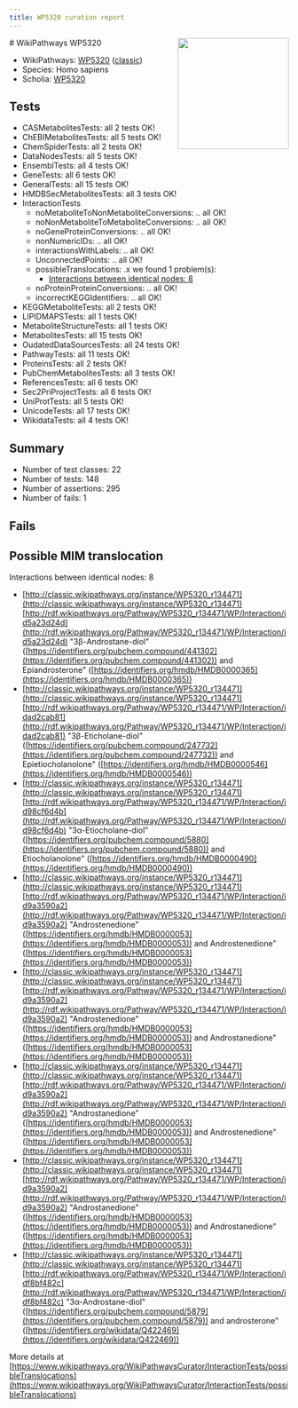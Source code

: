 ```yaml
---
title: WP5320 curation report
---
```


<img style="float: right; width: 200px" src="https://upload.wikimedia.org/wikipedia/commons/thumb/8/83/Wplogo_with_text_500.png/640px-Wplogo_with_text_500.png" />
# WikiPathways WP5320

* WikiPathways: [WP5320](https://wikipathways.org/pathways/WP5320) ([classic](https://classic.wikipathways.org/instance/WP5320))
* Species: Homo sapiens
* Scholia: [WP5320](https://scholia.toolforge.org/wikipathways/WP5320)
## Tests
* CASMetabolitesTests: all 2 tests OK!
* ChEBIMetabolitesTests: all 5 tests OK!
* ChemSpiderTests: all 2 tests OK!
* DataNodesTests: all 5 tests OK!
* EnsemblTests: all 4 tests OK!
* GeneTests: all 6 tests OK!
* GeneralTests: all 15 tests OK!
* HMDBSecMetabolitesTests: all 3 tests OK!
* InteractionTests
    * noMetaboliteToNonMetaboliteConversions: .. all OK!
    * noNonMetaboliteToMetaboliteConversions: .. all OK!
    * noGeneProteinConversions: .. all OK!
    * nonNumericIDs: .. all OK!
    * interactionsWithLabels: .. all OK!
    * UnconnectedPoints: .. all OK!
    * possibleTranslocations: .x we found 1 problem(s):
        * [Interactions between identical nodes: 8](#1c11820d)
    * noProteinProteinConversions: .. all OK!
    * incorrectKEGGIdentifiers: .. all OK!
* KEGGMetaboliteTests: all 2 tests OK!
* LIPIDMAPSTests: all 1 tests OK!
* MetaboliteStructureTests: all 1 tests OK!
* MetabolitesTests: all 15 tests OK!
* OudatedDataSourcesTests: all 24 tests OK!
* PathwayTests: all 11 tests OK!
* ProteinsTests: all 2 tests OK!
* PubChemMetabolitesTests: all 3 tests OK!
* ReferencesTests: all 6 tests OK!
* Sec2PriProjectTests: all 6 tests OK!
* UniProtTests: all 5 tests OK!
* UnicodeTests: all 17 tests OK!
* WikidataTests: all 4 tests OK!


## Summary

* Number of test classes: 22
* Number of tests: 148
* Number of assertions: 295
* Number of fails: 1

## Fails

<a name="1c11820d" />

## Possible MIM translocation

Interactions between identical nodes: 8

* [http://classic.wikipathways.org/instance/WP5320_r134471](http://classic.wikipathways.org/instance/WP5320_r134471) [http://rdf.wikipathways.org/Pathway/WP5320_r134471/WP/Interaction/id5a23d24d](http://rdf.wikipathways.org/Pathway/WP5320_r134471/WP/Interaction/id5a23d24d) "3β-Androstane-diol" ([https://identifiers.org/pubchem.compound/441302](https://identifiers.org/pubchem.compound/441302)) and 
Epiandrosterone" ([https://identifiers.org/hmdb/HMDB0000365](https://identifiers.org/hmdb/HMDB0000365))
* [http://classic.wikipathways.org/instance/WP5320_r134471](http://classic.wikipathways.org/instance/WP5320_r134471) [http://rdf.wikipathways.org/Pathway/WP5320_r134471/WP/Interaction/idad2cab81](http://rdf.wikipathways.org/Pathway/WP5320_r134471/WP/Interaction/idad2cab81) "3β-Eticholane-diol" ([https://identifiers.org/pubchem.compound/247732](https://identifiers.org/pubchem.compound/247732)) and 
Epietiocholanolone" ([https://identifiers.org/hmdb/HMDB0000546](https://identifiers.org/hmdb/HMDB0000546))
* [http://classic.wikipathways.org/instance/WP5320_r134471](http://classic.wikipathways.org/instance/WP5320_r134471) [http://rdf.wikipathways.org/Pathway/WP5320_r134471/WP/Interaction/id98cf6d4b](http://rdf.wikipathways.org/Pathway/WP5320_r134471/WP/Interaction/id98cf6d4b) "3α-Etiocholane-diol" ([https://identifiers.org/pubchem.compound/5880](https://identifiers.org/pubchem.compound/5880)) and 
Etiocholanolone" ([https://identifiers.org/hmdb/HMDB0000490](https://identifiers.org/hmdb/HMDB0000490))
* [http://classic.wikipathways.org/instance/WP5320_r134471](http://classic.wikipathways.org/instance/WP5320_r134471) [http://rdf.wikipathways.org/Pathway/WP5320_r134471/WP/Interaction/id9a3590a2](http://rdf.wikipathways.org/Pathway/WP5320_r134471/WP/Interaction/id9a3590a2) "Androstenedione" ([https://identifiers.org/hmdb/HMDB0000053](https://identifiers.org/hmdb/HMDB0000053)) and 
Androstenedione" ([https://identifiers.org/hmdb/HMDB0000053](https://identifiers.org/hmdb/HMDB0000053))
* [http://classic.wikipathways.org/instance/WP5320_r134471](http://classic.wikipathways.org/instance/WP5320_r134471) [http://rdf.wikipathways.org/Pathway/WP5320_r134471/WP/Interaction/id9a3590a2](http://rdf.wikipathways.org/Pathway/WP5320_r134471/WP/Interaction/id9a3590a2) "Androstenedione" ([https://identifiers.org/hmdb/HMDB0000053](https://identifiers.org/hmdb/HMDB0000053)) and 
Androstanedione" ([https://identifiers.org/hmdb/HMDB0000053](https://identifiers.org/hmdb/HMDB0000053))
* [http://classic.wikipathways.org/instance/WP5320_r134471](http://classic.wikipathways.org/instance/WP5320_r134471) [http://rdf.wikipathways.org/Pathway/WP5320_r134471/WP/Interaction/id9a3590a2](http://rdf.wikipathways.org/Pathway/WP5320_r134471/WP/Interaction/id9a3590a2) "Androstanedione" ([https://identifiers.org/hmdb/HMDB0000053](https://identifiers.org/hmdb/HMDB0000053)) and 
Androstenedione" ([https://identifiers.org/hmdb/HMDB0000053](https://identifiers.org/hmdb/HMDB0000053))
* [http://classic.wikipathways.org/instance/WP5320_r134471](http://classic.wikipathways.org/instance/WP5320_r134471) [http://rdf.wikipathways.org/Pathway/WP5320_r134471/WP/Interaction/id9a3590a2](http://rdf.wikipathways.org/Pathway/WP5320_r134471/WP/Interaction/id9a3590a2) "Androstanedione" ([https://identifiers.org/hmdb/HMDB0000053](https://identifiers.org/hmdb/HMDB0000053)) and 
Androstanedione" ([https://identifiers.org/hmdb/HMDB0000053](https://identifiers.org/hmdb/HMDB0000053))
* [http://classic.wikipathways.org/instance/WP5320_r134471](http://classic.wikipathways.org/instance/WP5320_r134471) [http://rdf.wikipathways.org/Pathway/WP5320_r134471/WP/Interaction/idf8bf482c](http://rdf.wikipathways.org/Pathway/WP5320_r134471/WP/Interaction/idf8bf482c) "3α-Androstane-diol" ([https://identifiers.org/pubchem.compound/5879](https://identifiers.org/pubchem.compound/5879)) and 
androsterone" ([https://identifiers.org/wikidata/Q422469](https://identifiers.org/wikidata/Q422469))


More details at [https://www.wikipathways.org/WikiPathwaysCurator/InteractionTests/possibleTranslocations](https://www.wikipathways.org/WikiPathwaysCurator/InteractionTests/possibleTranslocations)

